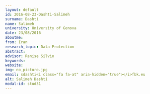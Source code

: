 ```yaml
---
layout: default 
id: 2016-08-23-Dashti-Salimeh
surname: Dashti
name: Salimeh
university: University of Genova
date: 23/08/2016
aboutme: 
from: Iran
research_topic: Data Protection
abstract: 
advisor: Ranise Silvio
keywords: 
website: 
img: no_picture.jpg
email: sdashti<i class="fa fa-at" aria-hidden="true"></i>fbk.eu
alt: Salimeh Dashti
modal-id: stud31
---
```

